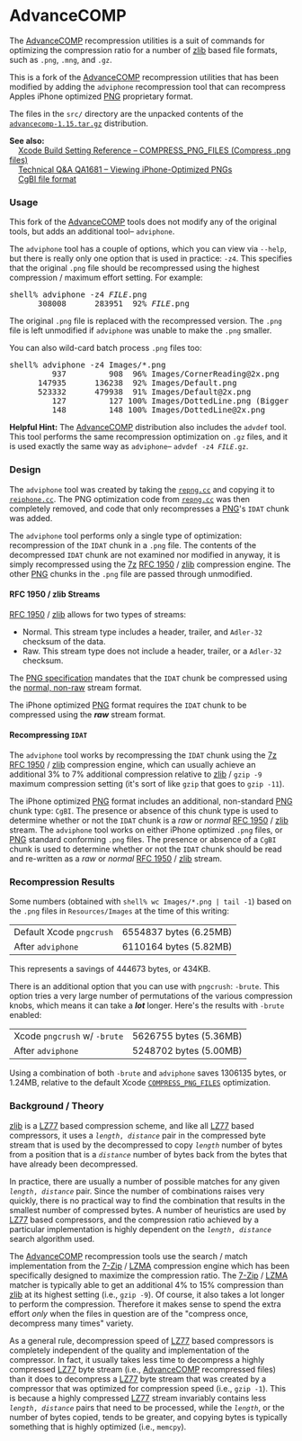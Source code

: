 # AdvanceCOMP

The [AdvanceCOMP][] recompression utilities is a suit of commands for optimizing the compression ratio for a number of [zlib][] based file formats, such as `.png`, `.mng`, and `.gz`.  

This is a fork of the [AdvanceCOMP][] recompression utilities that has been modified by adding the `adviphone` recompression tool that can recompress Apples iPhone optimized [PNG][] proprietary format.

The files in the `src/` directory are the unpacked contents of the [`advancecomp-1.15.tar.gz`](http://sourceforge.net/projects/advancemame/files/advancecomp/1.15/advancecomp-1.15.tar.gz) distribution.

**See also:**<br />
&nbsp;&nbsp;&nbsp;&nbsp;[Xcode Build Setting Reference &ndash; COMPRESS_PNG_FILES (Compress .png files)][COMPRESS_PNG_FILES]<br />
&nbsp;&nbsp;&nbsp;&nbsp;[Technical Q&A QA1681 &ndash; Viewing iPhone-Optimized PNGs](http://developer.apple.com/library/prerelease/ios/#qa/qa1681/_index.html)<br />
&nbsp;&nbsp;&nbsp;&nbsp;[CgBI file format](http://iphonedevwiki.net/index.php/CgBI_file_format)

### Usage

This fork of the [AdvanceCOMP][] tools does not modify any of the original tools, but adds an additional tool&ndash; `adviphone`.

The `adviphone` tool has a couple of options, which you can view via `--help`, but there is really only one option that is used in practice: `-z4`.  This specifies that the original `.png` file should be recompressed using the highest compression / maximum effort setting.  For example:

<pre>
shell% adviphone -z4 <i>FILE</i>.png
      308008      283951  92% <i>FILE</i>.png
</pre>
      
The original `.png` file is replaced with the recompressed version.  The `.png` file is left unmodified if `adviphone` was unable to make the `.png` smaller.

You can also wild-card batch process `.png` files too:

<pre>
shell% adviphone -z4 Images/*.png
         937         908  96% Images/CornerReading@2x.png
      147935      136238  92% Images/Default.png
      523332      479938  91% Images/Default@2x.png
         127         127 100% Images/DottedLine.png (Bigger 133)
         148         148 100% Images/DottedLine@2x.png
</pre>

**Helpful Hint:** The [AdvanceCOMP][] distribution also includes the `advdef` tool.  This tool performs the same recompression optimization on `.gz` files, and it is used exactly the same way as `adviphone`&ndash; <code>advdef -z4 <i>FILE</i>.gz</code>.

### Design

The `adviphone` tool was created by taking the [`repng.cc`][repng.cc] and copying it to [`reiphone.cc`][reiphone.cc].  The PNG optimization code from [`repng.cc`][repng.cc] was then completely removed, and code that only recompresses a [PNG][]'s `IDAT` chunk was added.

The `adviphone` tool performs only a single type of optimization: recompression of the `IDAT` chunk in a `.png` file.  The contents of the decompressed `IDAT` chunk are not examined nor modified in anyway, it is simply recompressed using the [7z][] [RFC 1950][] / [zlib][] compression engine. The other [PNG][] chunks in the `.png` file are passed through unmodified.

#### RFC 1950 / zlib Streams

[RFC 1950][] / [zlib][] allows for two types of streams:

* Normal.  This stream type includes a header, trailer, and `Adler-32` checksum of the data.
* Raw.  This stream type does not include a header, trailer, or a `Adler-32` checksum.

The [PNG specification][PNG] mandates that the `IDAT` chunk be compressed using the [normal, non-raw](http://www.w3.org/TR/PNG/#10Compression) stream format.

The iPhone optimized [PNG][] format requires the `IDAT` chunk to be compressed using the ***raw*** stream format.

#### Recompressing `IDAT`

The `adviphone` tool works by recompressing the `IDAT` chunk using the [7z][] [RFC 1950][] / [zlib][] compression engine, which can usually achieve an additional 3% to 7% additional compression relative to [zlib][] / `gzip -9` maximum compression setting (it's sort of like `gzip` that goes to `gzip -11`).

The iPhone optimized [PNG][] format includes an additional, non-standard [PNG][] chunk type: `CgBI`.  The presence or absence of this chunk type is used to determine whether or not the `IDAT` chunk is a *raw* or *normal* [RFC 1950][] / [zlib][] stream.  The `adviphone` tool works on either iPhone optimized `.png` files, or [PNG] standard conforming `.png` files.  The presence or absence of a `CgBI` chunk is used to determine whether or not the `IDAT` chunk should be read and re-written as a *raw* or *normal* [RFC 1950][] / [zlib][] stream.

### Recompression Results

Some numbers (obtained with `shell% wc Images/*.png | tail -1`) based on the `.png` files in `Resources/Images` at the time of this writing:

<table>
<tr><td align="left">Default Xcode <code>pngcrush</code></td><td align="left">6554837 bytes (6.25MB)</td></tr>
<tr><td align="left">After <code>adviphone</code></td><td align="left">6110164 bytes (5.82MB)</td></tr>
</table>

This represents a savings of 444673 bytes, or 434KB.

There is an additional option that you can use with `pngcrush`: `-brute`.  This option tries a very large number of permutations of the various compression knobs, which means it can take a ***lot*** longer.  Here's the results with `-brute` enabled:

<table>
<tr><td align="left">Xcode <code>pngcrush</code> w/ <code>-brute</code></td><td align="left">5626755 bytes (5.36MB)</td></tr>
<tr><td align="left">After <code>adviphone<code></td><td align="left">5248702 bytes (5.00MB)</td></tr>
</table>

Using a combination of both `-brute` and `adviphone` saves 1306135 bytes, or 1.24MB, relative to the default Xcode [`COMPRESS_PNG_FILES`][COMPRESS_PNG_FILES] optimization.

### Background / Theory

[zlib][] is a [LZ77][] based compression scheme, and like all [LZ77][] based compressors, it uses a <code><em>length</em>, <em>distance</em></code> pair in the compressed byte stream that is used by the decompressed to copy <code><em>length</em></code> number of bytes from a position that is a <code><em>distance</em></code> number of bytes back from the bytes that have already been decompressed.

In practice, there are usually a number of possible matches for any given <code><em>length</em>, <em>distance</em></code> pair.  Since the number of combinations raises very quickly, there is no practical way to find the combination that results in the smallest number of compressed bytes.  A number of heuristics are used by [LZ77][] based compressors, and the compression ratio achieved by a particular implementation is highly dependent on the <code><em>length</em>, <em>distance</em></code> search algorithm used.

The [AdvanceCOMP][] recompression tools use the search / match implementation from the [7-Zip][] / [LZMA][] compression engine which has been specifically designed to maximize the compression ratio.  The [7-Zip][] / [LZMA][] matcher is typically able to get an additional 4% to 15% compression than [zlib][] at its highest setting (i.e., `gzip -9`).  Of course, it also takes a lot longer to perform the compression.  Therefore it makes sense to spend the extra effort *only* when the files in question are of the "compress once, decompress many times" variety.

As a general rule, decompression speed of [LZ77][] based compressors is completely independent of the quality and implementation of the compressor.  In fact, it usually takes less time to decompress a highly compressed [LZ77][] byte stream (i.e., [AdvanceCOMP] recompressed files) than it does to decompress a [LZ77][] byte stream that was created by a compressor that was optimized for compression speed (i.e., `gzip -1`).  This is because a highly compressed [LZ77][] stream invariably contains less <code><em>length</em>, <em>distance</em></code> pairs that need to be processed, while the <code><em>length</em></code>, or the number of bytes copied, tends to be greater, and copying bytes is typically something that is highly optimized (i.e., `memcpy`).

[AdvanceCOMP]: http://advancemame.sourceforge.net/comp-readme.html
[zlib]: http://www.zlib.net/
[LZ77]: http://en.wikipedia.org/wiki/LZ77
[LZMA]: http://en.wikipedia.org/wiki/Lzma
[7-Zip]: http://en.wikipedia.org/wiki/7-Zip
[repng.cc]: https://github.com/scribd/advancecomp/blob/master/src/repng.cc
[reiphone.cc]: https://github.com/scribd/advancecomp/blob/master/src/reiphone.cc
[RFC 1950]: http://www.ietf.org/rfc/rfc1950.txt
[PNG]: http://www.w3.org/TR/PNG/
[7z]: http://en.wikipedia.org/wiki/7z
[COMPRESS_PNG_FILES]: http://developer.apple.com/library/prerelease/ios/documentation/DeveloperTools/Reference/XcodeBuildSettingRef/1-Build_Setting_Reference/build_setting_ref.html#//apple_ref/doc/uid/TP40003931-CH3-SW6
